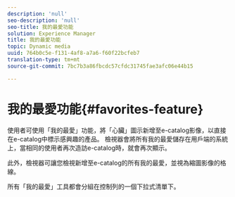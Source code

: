 ```yaml
---
description: 'null'
seo-description: 'null'
seo-title: 我的最愛功能
solution: Experience Manager
title: 我的最愛功能
topic: Dynamic media
uuid: 764b0c5e-f131-4af8-a7a6-f60f22bcfeb7
translation-type: tm+mt
source-git-commit: 7bc7b3a86fbcdc57cfdc31745fae3afc06e44b15

---
```



# 我的最愛功能{#favorites-feature}

使用者可使用「我的最愛」功能，將「心臟」圖示新增至e-catalog影像，以直接在e-catalog中標示感興趣的產品。 檢視器會將所有我的最愛儲存在用戶端的系統上，當相同的使用者再次造訪e-catalog時，就會再次顯示。

此外，檢視器可讓您檢視新增至e-catalog的所有我的最愛，並視為縮圖影像的格線。

所有「我的最愛」工具都會分組在控制列的一個下拉式清單下。
